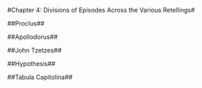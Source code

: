 #Chapter 4: Divisions of Episodes Across the Various Retellings#

##Proclus##


##Apollodorus##


##John Tzetzes##


##Hypothesis##


##Tabula Capitolina##
